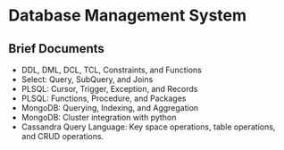 # Database Management System

## Brief Documents

* DDL, DML, DCL, TCL, Constraints, and Functions
* Select: Query, SubQuery, and Joins 
* PLSQL: Cursor, Trigger, Exception, and Records
* PLSQL: Functions, Procedure, and Packages
* MongoDB: Querying, Indexing, and Aggregation
* MongoDB: Cluster integration with python
* Cassandra Query Language: Key space operations, table operations, and CRUD operations.
